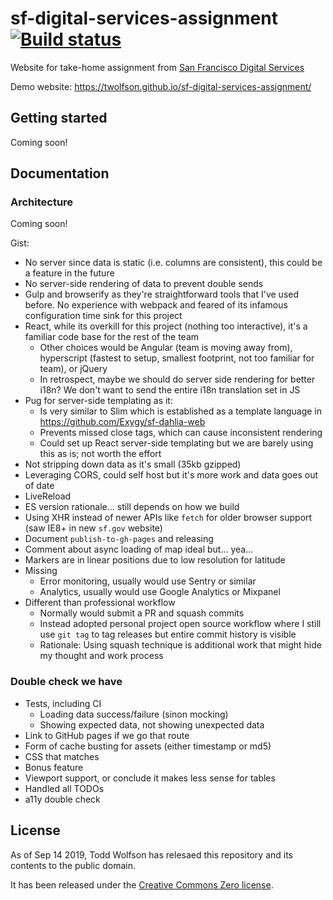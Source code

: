 # sf-digital-services-assignment [![Build status](https://circleci.com/gh/twolfson/sf-digital-services-assignment/tree/master.svg?style=svg)](https://circleci.com/gh/twolfson/sf-digital-services-assignment/tree/master)

Website for take-home assignment from [San Francisco Digital Services][]

Demo website: <https://twolfson.github.io/sf-digital-services-assignment/>

[San Francisco Digital Services]: https://digitalservices.sfgov.org/

## Getting started
Coming soon!

## Documentation
### Architecture
Coming soon!

Gist:

- No server since data is static (i.e. columns are consistent), this could be a feature in the future
- No server-side rendering of data to prevent double sends
- Gulp and browserify as they're straightforward tools that I've used before. No experience with webpack and feared of its infamous configuration time sink for this project
- React, while its overkill for this project (nothing too interactive), it's a familiar code base for the rest of the team
    - Other choices would be Angular (team is moving away from), hyperscript (fastest to setup, smallest footprint, not too familiar for team), or jQuery
    - In retrospect, maybe we should do server side rendering for better i18n? We don't want to send the entire i18n translation set in JS
- Pug for server-side templating as it:
    - Is very similar to Slim which is established as a template language in https://github.com/Exygy/sf-dahlia-web
    - Prevents missed close tags, which can cause inconsistent rendering
    - Could set up React server-side templating but we are barely using this as is; not worth the effort
- Not stripping down data as it's small (35kb gzipped)
- Leveraging CORS, could self host but it's more work and data goes out of date
- LiveReload
- ES version rationale... still depends on how we build
- Using XHR instead of newer APIs like `fetch` for older browser support (saw IE8+ in new `sf.gov` website)
- Document `publish-to-gh-pages` and releasing
- Comment about async loading of map ideal but... yea...
- Markers are in linear positions due to low resolution for latitude
- Missing
    - Error monitoring, usually would use Sentry or similar
    - Analytics, usually would use Google Analytics or Mixpanel
- Different than professional workflow
    - Normally would submit a PR and squash commits
    - Instead adopted personal project open source workflow where I still use `git tag` to tag releases but entire commit history is visible
    - Rationale: Using squash technique is additional work that might hide my thought and work process

### Double check we have
- Tests, including CI
    - Loading data success/failure (sinon mocking)
    - Showing expected data, not showing unexpected data
- Link to GitHub pages if we go that route
- Form of cache busting for assets (either timestamp or md5)
- CSS that matches
- Bonus feature
- Viewport support, or conclude it makes less sense for tables
- Handled all TODOs
- a11y double check

## License
As of Sep 14 2019, Todd Wolfson has relesaed this repository and its contents to the public domain.

It has been released under the [Creative Commons Zero license][CC0].

[CC0]: LICENSE
